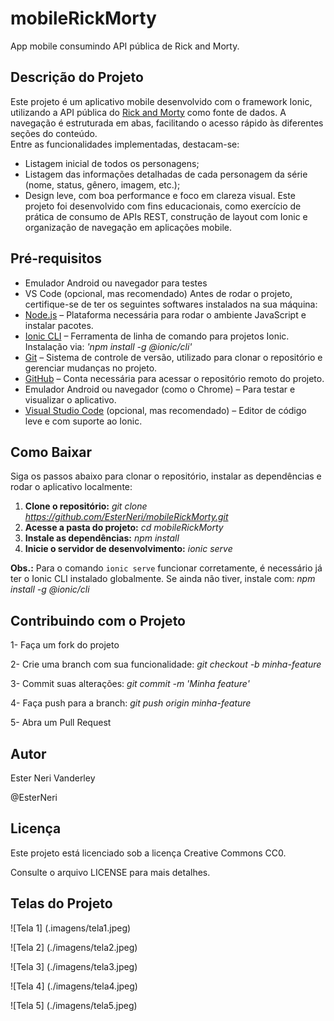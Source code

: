# mobileRickMorty
App mobile consumindo API pública de Rick and Morty.

## Descrição do Projeto
Este projeto é um aplicativo mobile desenvolvido com o framework Ionic, utilizando a API pública do [Rick and Morty](https://rickandmortyapi.com/) como fonte de dados.
A navegação é estruturada em abas, facilitando o acesso rápido às diferentes seções do conteúdo.  
Entre as funcionalidades implementadas, destacam-se:
- Listagem inicial de todos os personagens;
- Listagem das informações detalhadas de cada personagem da série (nome, status, gênero, imagem, etc.);
- Design leve, com boa performance e foco em clareza visual.
Este projeto foi desenvolvido com fins educacionais, como exercício de prática de consumo de APIs REST, construção de layout com Ionic e organização de navegação em aplicações mobile.

## Pré-requisitos
- Emulador Android ou navegador para testes
- VS Code (opcional, mas recomendado)
Antes de rodar o projeto, certifique-se de ter os seguintes softwares instalados na sua máquina:
- [Node.js](https://nodejs.org/) – Plataforma necessária para rodar o ambiente JavaScript e instalar pacotes.
- [Ionic CLI](https://ionicframework.com/docs/cli) – Ferramenta de linha de comando para projetos Ionic. Instalação via: *'npm install -g @ionic/cli'*
- [Git](https://git-scm.com/) – Sistema de controle de versão, utilizado para clonar o repositório e gerenciar mudanças no projeto.
- [GitHub](https://github.com/) – Conta necessária para acessar o repositório remoto do projeto.
- Emulador Android ou navegador (como o Chrome) – Para testar e visualizar o aplicativo.
- [Visual Studio Code](https://code.visualstudio.com/) (opcional, mas recomendado) – Editor de código leve e com suporte ao Ionic.

## Como Baixar
Siga os passos abaixo para clonar o repositório, instalar as dependências e rodar o aplicativo localmente:
1. **Clone o repositório:**
   *git clone https://github.com/EsterNeri/mobileRickMorty.git*
2. **Acesse a pasta do projeto:**
   *cd mobileRickMorty*
3. **Instale as dependências:**
   *npm install*
4. **Inicie o servidor de desenvolvimento:**
   *ionic serve*

**Obs.:** Para o comando `ionic serve` funcionar corretamente, é necessário já ter o Ionic CLI instalado globalmente.
Se ainda não tiver, instale com: *npm install -g @ionic/cli*

## Contribuindo com o Projeto
1- Faça um fork do projeto

2- Crie uma branch com sua funcionalidade: *git checkout -b minha-feature*

3- Commit suas alterações: *git commit -m 'Minha feature'*

4- Faça push para a branch: *git push origin minha-feature*

5- Abra um Pull Request

## Autor
Ester Neri Vanderley

@EsterNeri

## Licença
Este projeto está licenciado sob a licença Creative Commons CC0.

Consulte o arquivo LICENSE para mais detalhes.

## Telas do Projeto
![Tela 1] (.imagens/tela1.jpeg)

![Tela 2] (./imagens/tela2.jpeg)

![Tela 3] (./imagens/tela3.jpeg)

![Tela 4] (./imagens/tela4.jpeg)

![Tela 5] (./imagens/tela5.jpeg)
